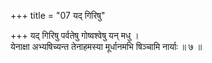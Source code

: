 +++
title = "07 यद् गिरिषु"

+++
यद् गिरिषु पर्वतेषु गोष्वश्वेषु यन् मधु ।  
येनाक्षा अभ्यषिच्यन्त तेनाहमस्या मूर्धानमभि षिञ्चामि नार्याः ॥ ७ ॥